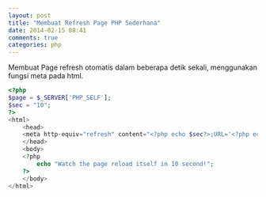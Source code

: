 ```yaml
---
layout: post
title: "Membuat Refresh Page PHP Sederhana"
date: 2014-02-15 08:41
comments: true
categories: php
---
```


Membuat Page refresh otomatis dalam beberapa detik sekali, menggunakan fungsi meta pada html.
<!--more-->

```php
<?php
$page = $_SERVER['PHP_SELF'];
$sec = "10";
?>
<html>
    <head>
    <meta http-equiv="refresh" content="<?php echo $sec?>;URL='<?php echo $page?>'">
    </head>
    <body> 
    <?php
        echo "Watch the page reload itself in 10 second!";
    ?>
    </body>
</html>
```
